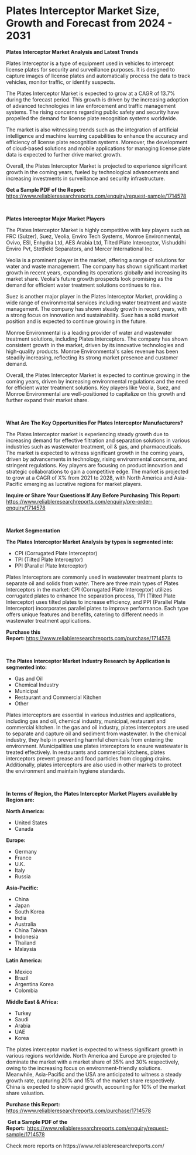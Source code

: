 <p><h1>Plates Interceptor Market Size, Growth and Forecast from 2024 - 2031</h1></p><p><strong>Plates Interceptor Market Analysis and Latest Trends</strong></p>
<p><p>Plates Interceptor is a type of equipment used in vehicles to intercept license plates for security and surveillance purposes. It is designed to capture images of license plates and automatically process the data to track vehicles, monitor traffic, or identify suspects. </p><p>The Plates Interceptor Market is expected to grow at a CAGR of 13.7% during the forecast period. This growth is driven by the increasing adoption of advanced technologies in law enforcement and traffic management systems. The rising concerns regarding public safety and security have propelled the demand for license plate recognition systems worldwide. </p><p>The market is also witnessing trends such as the integration of artificial intelligence and machine learning capabilities to enhance the accuracy and efficiency of license plate recognition systems. Moreover, the development of cloud-based solutions and mobile applications for managing license plate data is expected to further drive market growth. </p><p>Overall, the Plates Interceptor Market is projected to experience significant growth in the coming years, fueled by technological advancements and increasing investments in surveillance and security infrastructure.</p></p>
<p><strong>Get a Sample PDF of the Report:&nbsp;</strong> <a href="https://www.reliableresearchreports.com/enquiry/request-sample/1714578">https://www.reliableresearchreports.com/enquiry/request-sample/1714578</a></p>
<p>&nbsp;</p>
<p><strong>Plates Interceptor Major Market Players</strong></p>
<p><p>The Plates Interceptor Market is highly competitive with key players such as FRC (Sulzer), Suez, Veolia, Enviro Tech Systems, Monroe Environmental, Ovivo, ESI, Enhydra Ltd, AES Arabia Ltd, Tilted Plate Interceptor, Vishuddhi Enviro Pvt, Stetfield Separators, and Mercer International Inc.</p><p>Veolia is a prominent player in the market, offering a range of solutions for water and waste management. The company has shown significant market growth in recent years, expanding its operations globally and increasing its market share. Veolia's future growth prospects look promising as the demand for efficient water treatment solutions continues to rise.</p><p>Suez is another major player in the Plates Interceptor Market, providing a wide range of environmental services including water treatment and waste management. The company has shown steady growth in recent years, with a strong focus on innovation and sustainability. Suez has a solid market position and is expected to continue growing in the future.</p><p>Monroe Environmental is a leading provider of water and wastewater treatment solutions, including Plates Interceptors. The company has shown consistent growth in the market, driven by its innovative technologies and high-quality products. Monroe Environmental's sales revenue has been steadily increasing, reflecting its strong market presence and customer demand.</p><p>Overall, the Plates Interceptor Market is expected to continue growing in the coming years, driven by increasing environmental regulations and the need for efficient water treatment solutions. Key players like Veolia, Suez, and Monroe Environmental are well-positioned to capitalize on this growth and further expand their market share.</p></p>
<p>&nbsp;</p>
<p><strong>What Are The Key Opportunities For Plates Interceptor Manufacturers?</strong></p>
<p><p>The Plates Interceptor market is experiencing steady growth due to increasing demand for effective filtration and separation solutions in various industries such as wastewater treatment, oil & gas, and pharmaceuticals. The market is expected to witness significant growth in the coming years, driven by advancements in technology, rising environmental concerns, and stringent regulations. Key players are focusing on product innovation and strategic collaborations to gain a competitive edge. The market is projected to grow at a CAGR of X% from 2021 to 2028, with North America and Asia-Pacific emerging as lucrative regions for market players.</p></p>
<p><strong>Inquire or Share Your Questions If Any Before Purchasing This Report:</strong> <a href="https://www.reliableresearchreports.com/enquiry/pre-order-enquiry/1714578">https://www.reliableresearchreports.com/enquiry/pre-order-enquiry/1714578</a></p>
<p>&nbsp;</p>
<p><strong>Market Segmentation</strong></p>
<p><strong>The Plates Interceptor Market Analysis by types is segmented into:</strong></p>
<p><ul><li>CPI (Corrugated Plate Interceptor)</li><li>TPI (Tilted Plate Interceptor)</li><li>PPI (Parallel Plate Interceptor)</li></ul></p>
<p><p>Plates Interceptors are commonly used in wastewater treatment plants to separate oil and solids from water. There are three main types of Plates Interceptors in the market: CPI (Corrugated Plate Interceptor) utilizes corrugated plates to enhance the separation process, TPI (Tilted Plate Interceptor) uses tilted plates to increase efficiency, and PPI (Parallel Plate Interceptor) incorporates parallel plates to improve performance. Each type offers unique features and benefits, catering to different needs in wastewater treatment applications.</p></p>
<p><strong>Purchase this Report:&nbsp;</strong><a href="https://www.reliableresearchreports.com/purchase/1714578">https://www.reliableresearchreports.com/purchase/1714578</a></p>
<p>&nbsp;</p>
<p><strong>The Plates Interceptor Market Industry Research by Application is segmented into:</strong></p>
<p><ul><li>Gas and Oil</li><li>Chemical Industry</li><li>Municipal</li><li>Restaurant and Commercial Kitchen</li><li>Other</li></ul></p>
<p><p>Plates interceptors are essential in various industries and applications, including gas and oil, chemical industry, municipal, restaurant and commercial kitchen. In the gas and oil industry, plates interceptors are used to separate and capture oil and sediment from wastewater. In the chemical industry, they help in preventing harmful chemicals from entering the environment. Municipalities use plates interceptors to ensure wastewater is treated effectively. In restaurants and commercial kitchens, plates interceptors prevent grease and food particles from clogging drains. Additionally, plates interceptors are also used in other markets to protect the environment and maintain hygiene standards.</p></p>
<p>&nbsp;</p>
<p><strong>In terms of Region, the Plates Interceptor Market Players available by Region are:</strong></p>
<p>
    <p> <strong> North America: </strong>
        <ul>
            <li>United States</li>
            <li>Canada</li>
        </ul>
        </p> 
    <p> <strong> Europe: </strong>
        <ul>
            <li>Germany</li>
            <li>France</li>
            <li>U.K.</li>
            <li>Italy</li>
            <li>Russia</li>
        </ul>
        </p> 
    <p> <strong> Asia-Pacific: </strong>
        <ul>
            <li>China</li>
            <li>Japan</li>
            <li>South Korea</li>
            <li>India</li>
            <li>Australia</li>
            <li>China Taiwan</li>
            <li>Indonesia</li>
            <li>Thailand</li>
            <li>Malaysia</li>
        </ul>
        </p> 
    <p> <strong> Latin America: </strong>
        <ul>
            <li>Mexico</li>
            <li>Brazil</li>
            <li>Argentina Korea</li>
            <li>Colombia</li>
        </ul>
        </p> 
    <p> <strong> Middle East & Africa: </strong>
        <ul>
            <li>Turkey</li>
            <li>Saudi</li>
            <li>Arabia</li>
            <li>UAE</li>
            <li>Korea</li>
        </ul>
    </p>
    </p>
<p><p>The plates interceptor market is expected to witness significant growth in various regions worldwide. North America and Europe are projected to dominate the market with a market share of 35% and 30% respectively, owing to the increasing focus on environment-friendly solutions. Meanwhile, Asia-Pacific and the USA are anticipated to witness a steady growth rate, capturing 20% and 15% of the market share respectively. China is expected to show rapid growth, accounting for 10% of the market share valuation.</p></p>
<p><strong>Purchase this Report: </strong><a href="https://www.reliableresearchreports.com/purchase/1714578">https://www.reliableresearchreports.com/purchase/1714578</a></p>
<p>&nbsp;<strong>Get a Sample PDF of the Report:&nbsp;&nbsp;</strong><a href="https://www.reliableresearchreports.com/enquiry/request-sample/1714578">https://www.reliableresearchreports.com/enquiry/request-sample/1714578</a></p>
<p><strong></strong></p>
<p>Check more reports on https://www.reliableresearchreports.com/</p>